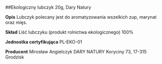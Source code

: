 ##Ekologiczny lubczyk 20g, Dary Natury

**Opis** Lubczyk polecany jest do aromatyzowania wszelkich zup, marynat oraz mięs.

**Skład** Liść lubczyku (produkt rolnictwa ekologicznego) 100%

**Jednostka certyfikująca** PL-EKO-01

**Producent** Mirosław Angielczyk DARY NATURY
Koryciny 73, 17-315 Grodzisk
